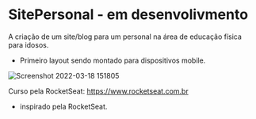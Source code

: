 # SitePersonal - em desenvolivmento

A criação de um site/blog para um personal na área de educação física para idosos.
  - Primeiro layout sendo montado para dispositivos mobile.


![Screenshot 2022-03-18 151805](https://user-images.githubusercontent.com/92753487/159060663-c1167c3c-7f1e-4ed7-8c5e-3c2b9f92b50f.png)


 Curso pela RocketSeat: https://www.rocketseat.com.br
 
  - inspirado pela RocketSeat.

